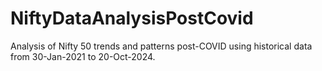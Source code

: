 # NiftyDataAnalysisPostCovid
Analysis of Nifty 50 trends and patterns post-COVID using historical data from 30-Jan-2021 to 20-Oct-2024.
